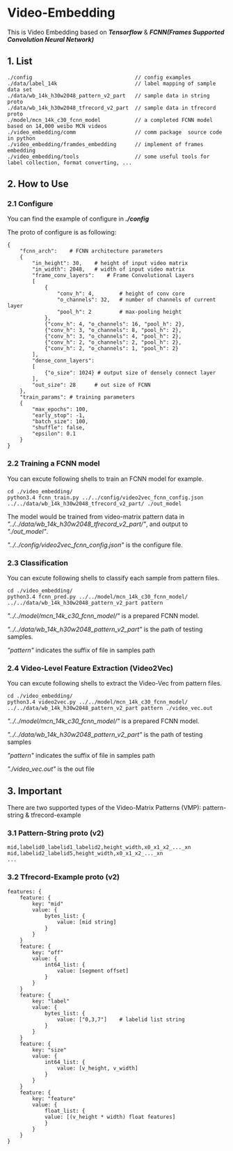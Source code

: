 # Video-Embedding

This is Video Embedding based on ***Tensorflow*** & ***FCNN(Frames Supported Convolution Neural Network)*** 


## 1. List

```
./config	                             // config examples
./data/label_14k                         // label mapping of sample data set
./data/wb_14k_h30w2048_pattern_v2_part   // sample data in string proto
./data/wb_14k_h30w2048_tfrecord_v2_part  // sample data in tfrecord proto
./model/mcn_14k_c30_fcnn_model           // a completed FCNN model based on 14,000 weibo MCN videos
./video_embedding/comm                   // comm package  source code in python 
./video_embedding/framdes_embedding		 // implement of frames embedding
./video_embedding/tools                  // some useful tools for label collection, format converting, ...
```

## 2. How to Use

### 2.1 Configure

You can find the example of configure in ***./config***

The proto of configure is as following: 

```
{
	"fcnn_arch":	# FCNN architecture parameters 
	{
		"in_height": 30,	# height of input video matrix  
		"in_width": 2048,	# width of input video matrix  
		"frame_conv_layers":	# Frame Convolutional Layers 
		[
			{ 
				"conv_h": 4,		# height of conv core 
				"o_channels": 32,	# number of channels of current layer
				"pool_h": 2			# max-pooling height
			},
			{"conv_h": 4, "o_channels": 16, "pool_h": 2},
			{"conv_h": 3, "o_channels": 8, "pool_h": 2},
			{"conv_h": 3, "o_channels": 4, "pool_h": 2},
			{"conv_h": 2, "o_channels": 2, "pool_h": 2},
			{"conv_h": 2, "o_channels": 1, "pool_h": 2}
		],
		"dense_conn_layers":
		[
			{"o_size": 1024} # output size of densely connect layer
		],
		"out_size": 28		# out size of FCNN
	},
	"train_params":	# training parameters
	{
		"max_epochs": 100, 
		"early_stop": -1,
		"batch_size": 100,
		"shuffle": false,
		"epsilon": 0.1 
	}
}
```


### 2.2 Training a FCNN model

You can excute following shells to train an FCNN model for example. 

```
cd ./video_embedding/
python3.4 fcnn_train.py ../../config/video2vec_fcnn_config.json ../../data/wb_14k_h30w2048_tfrecord_v2_part/ ./out_model 
```

The model would be trained from video-matrix pattern data in *"../../data/wb_14k_h30w2048_tfrecord_v2_part/"*, and output to *"./out_model"*.

*"../../config/video2vec_fcnn_config.json"* is the configure file. 



### 2.3 Classification

You can excute following shells to classify each sample from pattern files. 

```
cd ./video_embedding/
python3.4 fcnn_pred.py ../../model/mcn_14k_c30_fcnn_model/ ../../data/wb_14k_h30w2048_pattern_v2_part pattern
```

*"../../model/mcn_14k_c30_fcnn_model/"* is a prepared FCNN model. 

*"../../data/wb_14k_h30w2048_pattern_v2_part"* is the path of testing samples. 

*"pattern"* indicates the suffix of file in samples path


### 2.4 Video-Level Feature Extraction (Video2Vec)

You can excute following shells to extract the Video-Vec from pattern files. 

```
cd ./video_embedding/
python3.4 video2vec.py ../../model/mcn_14k_c30_fcnn_model/ ../../data/wb_14k_h30w2048_pattern_v2_part pattern ./video_vec.out
```

*"../../model/mcn_14k_c30_fcnn_model/"* is a prepared FCNN model. 

*"../../data/wb_14k_h30w2048_pattern_v2_part"* is the path of testing samples

*"pattern"* indicates the suffix of file in samples path

*"./video_vec.out"* is the out file 


## 3. Important

There are two supported types of the Video-Matrix Patterns (VMP): pattern-string & tfrecord-example 

### 3.1 Pattern-String proto (v2)

```
mid,labelid0_labelid1_labelid2,height_width,x0_x1_x2_..._xn
mid,labelid2_labelid5,height_width,x0_x1_x2_..._xn
...
```

### 3.2 Tfrecord-Example proto (v2)


```
features: {
	feature: {
		key: "mid"
		value: {
			bytes_list: {
				value: [mid string]
			}
		}
	}
	feature: {
		key: "off"
		value: {
			int64_list: {
				value: [segment offset] 
			}
		}
	}
	feature: {
		key: "label"
		value: {
			bytes_list: {
				value: ["0,3,7"]    # labelid list string 
			}
		}
	}
	feature: {
		key: "size"
		value: {
			int64_list: {
				value: [v_height, v_width]
			}
		}
	}
	feature: {
		key: "feature"
		value: {
			float_list: {
			value: [(v_height * width) float features]
			}
		}
	}
}
```

